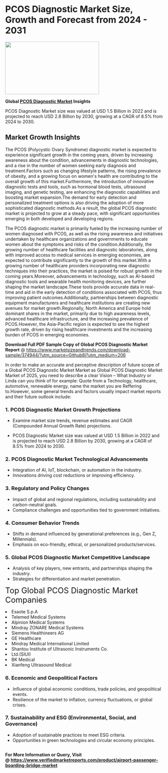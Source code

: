 <H1>PCOS Diagnostic Market Size, Growth and Forecast from 2024 - 2031</H1><img class="aligncenter size-medium wp-image-584254" src="https://thirdeyenews.in/wp-content/uploads/2024/09/Global-Market-Research-300x168.jpeg" alt="" width="300" height="168" /><p><strong>Global&nbsp;<a href="https://www.marketsizeandtrends.com/download-sample/374944/?utm_source=Github8j?utm_medium=206">PCOS Diagnostic Market</a> Insights</strong></p><p>PCOS Diagnostic Market size was valued at USD 1.5 Billion in 2022 and is projected to reach USD 2.8 Billion by 2030, growing at a CAGR of 8.5% from 2024 to 2030.</p><p><h2>Market Growth Insights</h2> <p>The PCOS (Polycystic Ovary Syndrome) diagnostic market is expected to experience significant growth in the coming years, driven by increasing awareness about the condition, advancements in diagnostic technologies, and a rise in the number of women seeking early diagnosis and treatment.Factors such as changing lifestyle patterns, the rising prevalence of obesity, and a growing focus on women's health are contributing to the overall growth of this market.Furthermore, the introduction of innovative diagnostic tests and tools, such as hormonal blood tests, ultrasound imaging, and genetic testing, are enhancing the diagnostic capabilities and boosting market expansion.The demand for early detection and personalized treatment options is also driving the adoption of more sophisticated diagnostic methods.As a result, the global PCOS diagnostic market is projected to grow at a steady pace, with significant opportunities emerging in both developed and developing regions.</p> <p>The PCOS diagnostic market is primarily fueled by the increasing number of women diagnosed with PCOS, as well as the rising awareness and initiatives undertaken by healthcare organizations and governments to educate women about the symptoms and risks of the condition.Additionally, the growing number of healthcare facilities and diagnostic laboratories, along with improved access to medical services in emerging economies, are expected to contribute significantly to the growth of this market.With a growing number of healthcare providers incorporating new diagnostic techniques into their practices, the market is poised for robust growth in the coming years.Moreover, advancements in technology, such as AI-based diagnostic tools and wearable health monitoring devices, are further shaping the market landscape.These tools provide accurate data in real-time and aid in the early detection of conditions associated with PCOS, thus improving patient outcomes.Additionally, partnerships between diagnostic equipment manufacturers and healthcare institutions are creating new avenues for market growth.Regionally, North America and Europe hold dominant shares in the market, primarily due to high awareness levels, advanced healthcare infrastructure, and the increasing prevalence of PCOS.However, the Asia-Pacific region is expected to see the highest growth rate, driven by rising healthcare investments and the increasing burden of PCOS in emerging economies.</p><p><span class=""><strong>Download Full PDF Sample Copy of Global PCOS Diagnostic Market Report</strong> @ <a href="https://www.marketsizeandtrends.com/download-sample/374944/?utm_source=Github8j?utm_medium=206" target="_blank">https://www.marketsizeandtrends.com/download-sample/374944/?utm_source=Github8j?utm_medium=206</a></span></p><p>In order to make an accurate and perceptive description of future scope of a Global&nbsp;PCOS Diagnostic Market Market as Global&nbsp;PCOS Diagnostic Market Market of 2025, you need to describe a clear Vision &ndash; What Industry or Linda can you think of for example: Quote from a Technology, healthcare, automotive, renewable energy, name the market you are Reffering to.However, some general trends and factors usually impact market reports and their future outlook include:</p><h3>1.&nbsp;<strong>PCOS Diagnostic Market Growth Projections</strong></h3><ul><li>Examine market size trends, revenue estimates and CAGR (Compounded Annual Growth Rate) projections.</li><li><p>PCOS Diagnostic Market size was valued at USD 1.5 Billion in 2022 and is projected to reach USD 2.8 Billion by 2030, growing at a CAGR of 8.5% from 2024 to 2030.</p></li></ul><h3>2.&nbsp;<strong>PCOS Diagnostic Market Technological Advancements</strong></h3><ul><li>Integration of AI, IoT, blockchain, or automation in the industry.</li><li>Innovations driving cost reductions or improving efficiency.</li></ul><h3>3.&nbsp;<strong>Regulatory and Policy Changes</strong></h3><ul><li>Impact of global and regional regulations, including sustainability and carbon-neutral goals.</li><li>Compliance challenges and opportunities tied to government initiatives.</li></ul><h3>4.&nbsp;<strong>Consumer Behavior Trends</strong></h3><ul><li>Shifts in demand influenced by generational preferences (e.g., Gen Z, Millennials).</li><li>Emphasis on eco-friendly, ethical, or personalized products/services.</li></ul><h3>5.&nbsp;<strong>Global PCOS Diagnostic Market Competitive Landscape</strong></h3><ul><li>Analysis of key players, new entrants, and partnerships shaping the industry.</li><li>Strategies for differentiation and market penetration.</li></ul><p data-pm-slice="1 1 []"><span style="color: inherit; font-family: inherit; font-size: 25px;">Top Global PCOS Diagnostic Market Companies</span></p><div class="" data-test-id=""><p><li>Esaote S.p.A</li><li> Telemed Medical Systems</li><li> Alpinion Medical Systems</li><li> Mindray ZONARE Medical Systems</li><li> Siemens Healthineers AG</li><li> GE Healthcare</li><li> Mindray Medical International Limited</li><li> Shantou Institute of Ultrasonic Instruments Co.</li><li> Ltd.(SIUI)</li><li> BK Medical</li><li> Xianfeng Ultrasound Medical</li></p></div><h3>6.&nbsp;<strong>Economic and Geopolitical Factors</strong></h3><ul><li>Influence of global economic conditions, trade policies, and geopolitical events.</li><li>Resilience of the market to inflation, currency fluctuations, or global crises.</li></ul><h3>7.&nbsp;<strong>Sustainability and ESG (Environmental, Social, and Governance)</strong></h3><ul><li>Adoption of sustainable practices to meet ESG criteria.</li><li>Opportunities in green technologies and circular economy principles.</li></ul><h2><strong style="font-size: 14px;">For More Information or Query, Visit @&nbsp;</strong><a style="background-color: #ffffff; font-size: 14px;" href="https://www.marketsizeandtrends.com/report/pcos-diagnostic-market/" target="_blank">https://www.verifiedmarketreports.com/product/airport-passenger-boarding-bridge-market</a></h2>